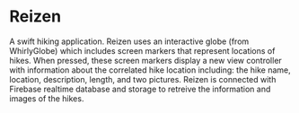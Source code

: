# Reizen
A swift hiking application. Reizen uses an interactive globe (from WhirlyGlobe) which includes screen markers that represent locations of hikes. When pressed, these screen markers display a new view controller with information about the correlated hike location including: the hike name, location, description, length, and two pictures. Reizen is connected with Firebase realtime database and storage to retreive the information and images of the hikes.  
